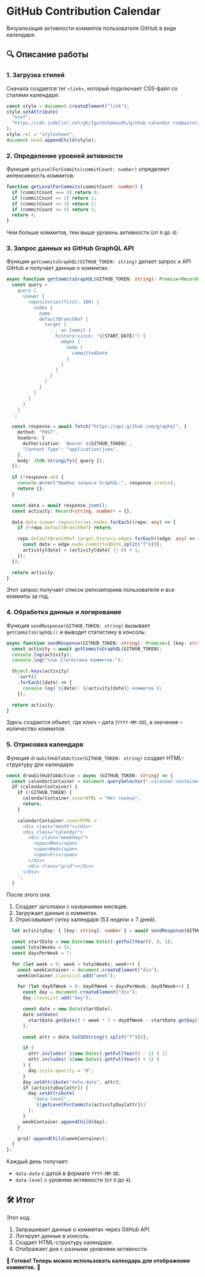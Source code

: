 # GitHub Contribution Calendar  

Визуализация активности коммитов пользователя GitHub в виде календаря.  

## 🔍 Описание работы  

### 1. **Загрузка стилей**  
Сначала создается тег `<link>`, который подключает CSS-файл со стилями календаря:  

```typescript
const style = document.createElement("link");
style.setAttribute(
  "href",
  "https://cdn.jsdelivr.net/gh/IgorUshakov05/github-calendar-ts@master/src/github-calendar.css"
);
style.rel = "stylesheet";
document.head.appendChild(style);
```

### 2. **Определение уровней активности**  
Функция `getLevelForCommits(commitCount: number)` определяет интенсивность коммитов:  

```typescript
function getLevelForCommits(commitCount: number) {
  if (commitCount === 0) return 0;
  if (commitCount <= 2) return 1;
  if (commitCount <= 3) return 2;
  if (commitCount <= 4) return 3;
  return 4;
}
```
Чем больше коммитов, тем выше уровень активности (от `0` до `4`).  

### 3. **Запрос данных из GitHub GraphQL API**  
Функция `getCommitsGraphQL(GITHUB_TOKEN: string)` делает запрос к API GitHub и получает данные о коммитах:  

```typescript
async function getCommitsGraphQL(GITHUB_TOKEN: string): Promise<Record<string, number>> {
  const query = `
    query {
      viewer {
        repositories(first: 100) {
          nodes {
            name
            defaultBranchRef {
              target {
                ... on Commit {
                  history(since: "${START_DATE}") {
                    edges {
                      node {
                        committedDate
                      }
                    }
                  }
                }
              }
            }
          }
        }
      }
    }
  `;

  const response = await fetch("https://api.github.com/graphql", {
    method: "POST",
    headers: {
      Authorization: `Bearer ${GITHUB_TOKEN}`,
      "Content-Type": "application/json",
    },
    body: JSON.stringify({ query }),
  });

  if (!response.ok) {
    console.error("Ошибка запроса GraphQL:", response.status);
    return {};
  }

  const data = await response.json();
  const activity: Record<string, number> = {};

  data.data.viewer.repositories.nodes.forEach((repo: any) => {
    if (!repo.defaultBranchRef) return;

    repo.defaultBranchRef.target.history.edges.forEach((edge: any) => {
      const date = edge.node.committedDate.split("T")[0];
      activity[date] = (activity[date] || 0) + 1;
    });
  });

  return activity;
}
```
Этот запрос получает список репозиториев пользователя и все коммиты за год.  

### 4. **Обработка данных и логирование**  
Функция `sendResponse(GITHUB_TOKEN: string)` вызывает `getCommitsGraphQL()` и выводит статистику в консоль:  

```typescript
async function sendResponse(GITHUB_TOKEN: string): Promise<{ [key: string]: number }> {
  const activity = await getCommitsGraphQL(GITHUB_TOKEN);
  console.log(activity);
  console.log("\n📊 Статистика коммитов:");

  Object.keys(activity)
    .sort()
    .forEach((date) => {
      console.log(`${date}: ${activity[date]} коммитов`);
    });

  return activity;
}
```
Здесь создается объект, где ключ – дата (`YYYY-MM-DD`), а значение – количество коммитов.  

### 5. **Отрисовка календаря**  
Функция `drawGitHubTabActive(GITHUB_TOKEN: string)` создает HTML-структуру для календаря:  

```typescript
const drawGitHubTabActive = async (GITHUB_TOKEN: string) => {
  const calendarContainer = document.querySelector(".calendar-container");
  if (calendarContainer) {
    if (!GITHUB_TOKEN) {
      calendarContainer.innerHTML = "Нет токена";
      return;
    }

    calendarContainer.innerHTML = `
      <div class="month"></div>
      <div class="calendar">
        <div class="weekdays">
          <span>Mon</span>
          <span>Wed</span>
          <span>Fri</span>
        </div>
        <div class="grid"></div>
      </div>
    `;
  }
```
После этого она:  
1. Создает заголовки с названиями месяцев.  
2. Загружает данные о коммитах.  
3. Отрисовывает сетку календаря (53 недели × 7 дней).  

```typescript
  let activityDay: { [key: string]: number } = await sendResponse(GITHUB_TOKEN);

  const startDate = new Date(new Date().getFullYear(), 0, 1);
  const totalWeeks = 53;
  const daysPerWeek = 7;

  for (let week = 0; week < totalWeeks; week++) {
    const weekContainer = document.createElement("div");
    weekContainer.classList.add("week");

    for (let dayOfWeek = 0; dayOfWeek < daysPerWeek; dayOfWeek++) {
      const day = document.createElement("div");
      day.classList.add("day");

      const date = new Date(startDate);
      date.setDate(
        startDate.getDate() + week * 7 + dayOfWeek - startDate.getDay() + 1
      );

      const attr = date.toISOString().split("T")[0];

      if (
        attr.includes(`${new Date().getFullYear() - 1}`) ||
        attr.includes(`${new Date().getFullYear() + 1}`)
      ) {
        day.style.opacity = "0";
      }
      day.setAttribute("data-date", attr);
      if (activityDay[attr]) {
        day.setAttribute(
          "data-level",
          `${getLevelForCommits(activityDay[attr])}`
        );
      }
      weekContainer.appendChild(day);
    }

    grid?.appendChild(weekContainer);
  }
};
```
Каждый день получает:  
- `data-date` с датой в формате `YYYY-MM-DD`.  
- `data-level` с уровнем активности (от `0` до `4`).  

## 🛠 Итог  
Этот код:  
1. Запрашивает данные о коммитах через GitHub API.  
2. Логирует данные в консоль.  
3. Создает HTML-структуру календаря.  
4. Отображает дни с разными уровнями активности.  

📌 **Готово! Теперь можно использовать календарь для отображения коммитов.** 🚀